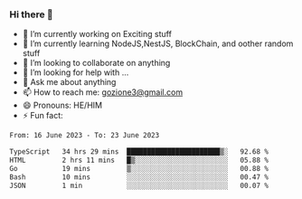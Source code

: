 ### Hi there 👋

<!--
**charlieScript/charlieScript** is a ✨ _special_ ✨ repository because its `README.md` (this file) appears on your GitHub profile.

Here are some ideas to get you started: -->

- 🔭 I’m currently working on Exciting stuff
- 🌱 I’m currently learning NodeJS,NestJS, BlockChain, and oother random stuff
- 👯 I’m looking to collaborate on anything
- 🤔 I’m looking for help with ...
- 💬 Ask me about anything
- 📫 How to reach me: gozione3@gmail.com
- 😄 Pronouns: HE/HIM
- ⚡ Fun fact: 
<!--START_SECTION:waka-->

```txt
From: 16 June 2023 - To: 23 June 2023

TypeScript   34 hrs 29 mins  ███████████████████████▒░   92.68 %
HTML         2 hrs 11 mins   █▒░░░░░░░░░░░░░░░░░░░░░░░   05.88 %
Go           19 mins         ▒░░░░░░░░░░░░░░░░░░░░░░░░   00.88 %
Bash         10 mins         ░░░░░░░░░░░░░░░░░░░░░░░░░   00.47 %
JSON         1 min           ░░░░░░░░░░░░░░░░░░░░░░░░░   00.07 %
```

<!--END_SECTION:waka-->
